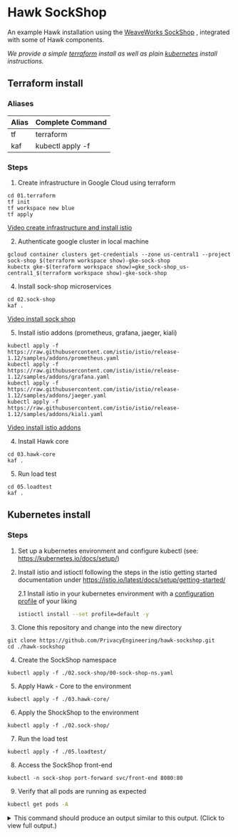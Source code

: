 # Hawk SockShop

An example Hawk installation using the [WeaveWorks SockShop](https://github.com/microservices-demo/microservices-demo)
, integrated with some of Hawk components.

_We provide a simple [terraform](#terraform-install) install as well as plain [kubernetes](#kubernetes-install) install instructions._

## Terraform install
### Aliases

| Alias | Complete Command  |
|-------|-------------------|
| tf    | terraform         |
| kaf   | kubectl apply -f |

### Steps

1. Create infrastructure in Google Cloud using terraform

```shell
cd 01.terraform
tf init
tf workspace new blue
tf apply
```

[Video create infrastructure and install istio](https://asciinema.org/a/MzscarSqYi1P3z3LNUV9vm0JR)

2. Authenticate google cluster in local machine

```shell
gcloud container clusters get-credentials --zone us-central1 --project sock-shop $(terraform workspace show)-gke-sock-shop
kubectx gke-$(terraform workspace show)=gke_sock-shop_us-central1_$(terraform workspace show)-gke-sock-shop
```

4. Install sock-shop microservices

```shell
cd 02.sock-shop
kaf .
```

[Video install sock shop](https://asciinema.org/a/uN3g87DLAzl1B9c2qr2zjMREk)

5. Install istio addons (prometheus, grafana, jaeger, kiali)

````shell
kubectl apply -f https://raw.githubusercontent.com/istio/istio/release-1.12/samples/addons/prometheus.yaml
kubectl apply -f https://raw.githubusercontent.com/istio/istio/release-1.12/samples/addons/grafana.yaml
kubectl apply -f https://raw.githubusercontent.com/istio/istio/release-1.12/samples/addons/jaeger.yaml
kubectl apply -f https://raw.githubusercontent.com/istio/istio/release-1.12/samples/addons/kiali.yaml
````

[Video install istio addons](https://asciinema.org/a/ABzY6L75Bvp5H0nvd9SwL7JfG)

4. Install Hawk core

```shell
cd 03.hawk-core
kaf .
```

5. Run load test

```shell
cd 05.loadtest
kaf .
```


## Kubernetes install
### Steps

1. Set up a kubernetes environment and configure kubectl (see: https://kubernetes.io/docs/setup/)

2. Install istio and istioctl following the steps in the istio getting started documentation under https://istio.io/latest/docs/setup/getting-started/

    2.1 Install istio in your kubernetes environment with a [configuration profile](https://istio.io/latest/docs/setup/additional-setup/config-profiles/) of your liking
    ```sh
    istioctl install --set profile=default -y
    ```

3. Clone this repository and change into the new directory
```shell
git clone https://github.com/PrivacyEngineering/hawk-sockshop.git
cd ./hawk-sockshop
```

4. Create the SockShop namespace
```shell
kubectl apply -f ./02.sock-shop/00-sock-shop-ns.yaml
```

5. Apply Hawk - Core to the environment
```shell
kubectl apply -f ./03.hawk-core/
```

6. Apply the ShockShop to the environment
```shell
kubectl apply -f ./02.sock-shop/
```

7. Run the load test
```shell
kubectl apply -f ./05.loadtest/
``` 

8. Access the SockShop front-end
```shell
kubectl -n sock-shop port-forward svc/front-end 8080:80
```

9. Verify that all pods are running as expected
```sh
kubectl get pods -A
```

<details>
<summary>This command should produce an output similar to this output. (Click to view full output.)</summary>

```sh
NAMESPACE      NAME                                       READY   STATUS 
hawk-ns        collector-cli-deployment-b499c4bd6-zrcbs   2/2     Running
hawk-ns        collector-db-v1-d869b4bb4-rgsk8            2/2     Running
hawk-ns        collector-go-deployment-6989dbb8b-rshlx    2/2     Running
hawk-ns        collector-v1-7d45888f65-9c72b              2/2     Running
hawk-ns        grafana-deployment-5954d7b4d7-rjqqt        1/1     Running
hawk-ns        rabbitmq-deployment-5df9bcd5b9-bbrbs       2/2     Running
istio-system   istio-ingressgateway-79cc8bf885-xm4kz      1/1     Running
istio-system   istiod-777dc7ffbc-s4brz                    1/1     Running
kube-system    coredns-787d4945fb-jw5df                   1/1     Running
kube-system    etcd-minikube                              1/1     Running
kube-system    kube-apiserver-minikube                    1/1     Running
kube-system    kube-controller-manager-minikube           1/1     Running
kube-system    kube-proxy-mfj8c                           1/1     Running
kube-system    kube-scheduler-minikube                    1/1     Running
kube-system    storage-provisioner                        1/1     Running
loadtest       load-test-v1-78cdbc5956-bwph7              2/2     Running
loadtest       load-test-v1-78cdbc5956-ldfq4              2/2     Running
sock-shop      carts-db-v1-66f65f754d-pqhrq               2/2     Running
sock-shop      carts-v1-7c75f458ff-4mfck                  2/2     Running
sock-shop      catalogue-db-v1-6559f59f5b-j6lpp           2/2     Running
sock-shop      catalogue-v1-5dffc66796-z4kgs              2/2     Running
sock-shop      front-end-v1-5f7df97cbd-t24n5              2/2     Running
sock-shop      orders-db-v1-7795cc68bb-smn75              2/2     Running
sock-shop      orders-v1-75cdd99c49-25pnk                 2/2     Running
sock-shop      payment-v1-8694bd9444-t7vbg                2/2     Running
sock-shop      queue-master-v1-5864c5b6f5-xh6zm           2/2     Running
sock-shop      rabbitmq-v1-7dd9b9f8bc-6c5z8               3/3     Running
sock-shop      session-db-v1-75fbf4d78b-l8djx             2/2     Running
sock-shop      shipping-v1-567486c748-6sgzf               2/2     Running
sock-shop      user-db-v1-584cbb8778-wqbh2                2/2     Running
sock-shop      user-v1-77fd8bccd9-tgpb8                   2/2     Running
```

</details>